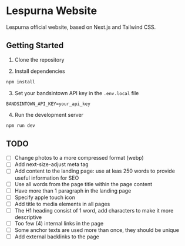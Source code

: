 # Lespurna Website

Lespurna official website, based on Next.js and Tailwind CSS. 

## Getting Started

1. Clone the repository

2. Install dependencies

```bash
npm install
```

3. Set your bandsintown API key in the `.env.local` file

```
BANDSINTOWN_API_KEY=your_api_key
```

4. Run the development server

```bash
npm run dev
```

## TODO

- [ ] Change photos to a more compressed format (webp)
- [ ] Add next-size-adjust meta tag
- [ ] Add content to the landing page: use at leas 250 words to provide useful information for SEO
- [ ] Use all words from the page title within the page content
- [ ] Have more than 1 paragraph in the landing page
- [ ] Specify apple touch icon
- [ ] Add title to media elements in all pages
- [ ] The H1 heading consist of 1 word, add characters to make it more descriptive
- [ ] Too few (4) internal links in the page
- [ ] Some anchor texts are used more than once, they should be unique
- [ ] Add external backlinks to the page
